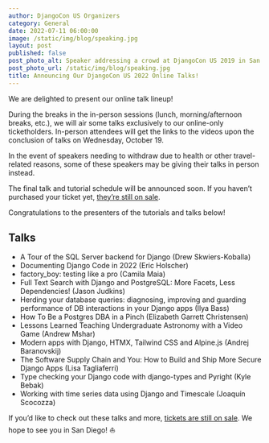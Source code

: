 ```yaml
---
author: DjangoCon US Organizers
category: General
date: 2022-07-11 06:00:00
image: /static/img/blog/speaking.jpg
layout: post
published: false
post_photo_alt: Speaker addressing a crowd at DjangoCon US 2019 in San Diego
post_photo_url: /static/img/blog/speaking.jpg
title: Announcing Our DjangoCon US 2022 Online Talks!
---
```


We are delighted to present our online talk lineup!

During the breaks in the in-person sessions (lunch, morning/afternoon breaks, etc.), we will air some talks exclusively to our online-only ticketholders. In-person attendees will get the links to the videos upon the conclusion of talks on Wednesday, October 19.

In the event of speakers needing to withdraw due to health or other travel-related reasons, some of these speakers may be giving their talks in person instead.

The final talk and tutorial schedule will be announced soon. If you haven’t purchased your ticket yet, [they’re still on sale]({{site.ticket_link}}).

Congratulations to the presenters of the tutorials and talks below!

## Talks

- A Tour of the SQL Server backend for Django (Drew Skwiers-Koballa)
- Documenting Django Code in 2022 (Eric Holscher)
- factory_boy: testing like a pro (Camila Maia)
- Full Text Search with Django and PostgreSQL: More Facets, Less Dependencies! (Jason Judkins)
- Herding your database queries: diagnosing, improving and guarding performance of DB interactions in your Django apps (Ilya Bass)
- How To Be a Postgres DBA in a Pinch (Elizabeth Garrett Christensen)
- Lessons Learned Teaching Undergraduate Astronomy with a Video Game (Andrew Mshar)
- Modern apps with Django, HTMX, Tailwind CSS and Alpine.js (Andrej Baranovskij)
- The Software Supply Chain and You: How to Build and Ship More Secure Django Apps (Lisa Tagliaferri)
- Type checking your Django code with django-types and Pyright (Kyle Bebak)
- Working with time series data using Django and Timescale (Joaquín Scocozza)

If you’d like to check out these talks and more, [tickets are still on sale]({{site.ticket_link}}). We hope to see you in San Diego! ⛵
